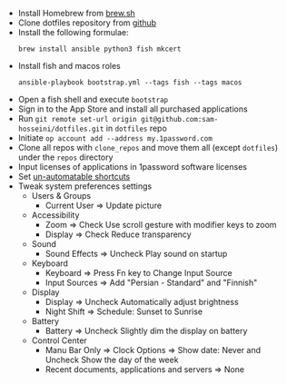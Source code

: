 * Install Homebrew from [brew.sh](https://brew.sh)
* Clone dotfiles repository from [github](https://github.com/sam-hosseini/dotfiles)
* Install the following formulae:
    ```
    brew install ansible python3 fish mkcert
    ```
* Install fish and macos roles
    ```
    ansible-playbook bootstrap.yml --tags fish --tags macos
    ```
* Open a fish shell and execute `bootstrap`
* Sign in to the App Store and install all purchased applications
* Run `git remote set-url origin git@github.com:sam-hosseini/dotfiles.git` in `dotfiles` repo
* Initiate `op account add --address my.1password.com`
* Clone all repos with `clone_repos` and move them all (except `dotfiles`) under the `repos` directory
* Input licenses of applications in 1password software licenses
* Set [un-automatable shortcuts](https://github.com/sam-hosseini/dotfiles/blob/main/roles/karabiner/files/shortcuts.md)
* Tweak system preferences settings
    * Users & Groups
        * Current User => Update picture
    * Accessibility
        * Zoom => Check Use scroll gesture with modifier keys to zoom
        * Display => Check Reduce transparency
    * Sound
        * Sound Effects => Uncheck Play sound on startup
    * Keyboard
        * Keyboard => Press Fn key to Change Input Source
        * Input Sources => Add "Persian - Standard" and "Finnish"
    * Display
        * Display => Uncheck Automatically adjust brightness
        * Night Shift => Schedule: Sunset to Sunrise
    * Battery
        * Battery => Uncheck Slightly dim the display on battery
    * Control Center
        * Manu Bar Only => Clock Options => Show date: Never and Uncheck Show the day of the week
        * Recent documents, applications and servers => None
